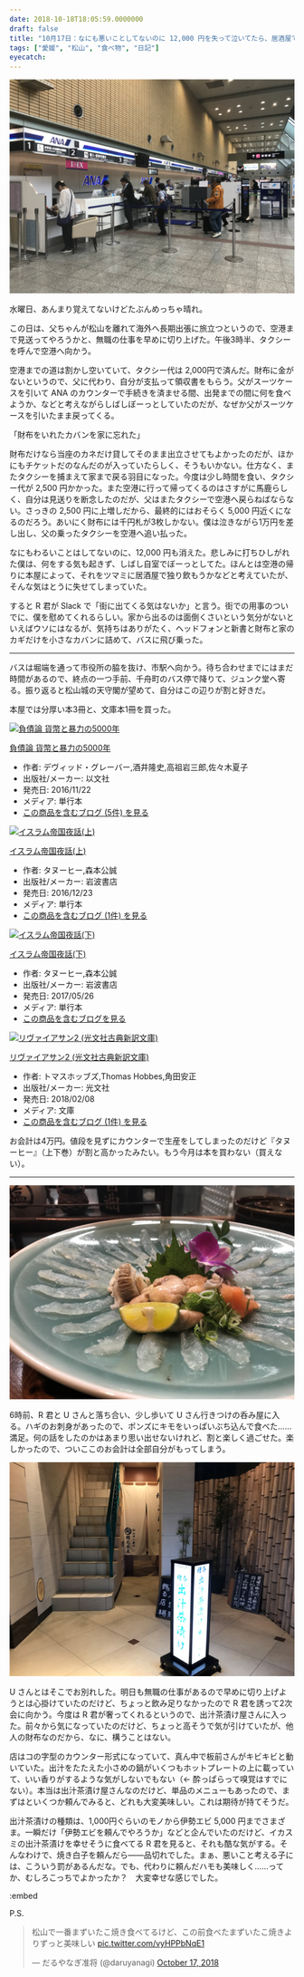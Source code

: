 ```yaml
---
date: 2018-10-18T18:05:59.0000000
draft: false
title: "10月17日：なにも悪いことしてないのに 12,000 円を失って泣いてたら、居酒屋で慰めてくれた"
tags: ["愛媛", "松山", "食べ物", "日記"]
eyecatch: 
---
```

<p><span itemscope itemtype="http://schema.org/Photograph"><img src="20181018172613.png" alt="f:id:daruyanagi:20181018172613p:plain" title="f:id:daruyanagi:20181018172613p:plain" class="hatena-fotolife" itemprop="image"></span></p><p>水曜日、あんまり覚えてないけどたぶんめっちゃ晴れ。</p><p>この日は、父ちゃんが松山を離れて海外へ長期出張に旅立つというので、空港まで見送ってやろうかと、無職の仕事を早めに切り上げた。午後3時半、タクシーを呼んで空港へ向かう。</p><p>空港までの道は割かし空いていて、タクシー代は 2,000円で済んだ。財布に金がないというので、父に代わり、自分が支払って領収書をもらう。父がスーツケースを引いて ANA のカウンターで手続きを済ませる間、出発までの間に何を食べようか、などと考えながらしばしぼーっとしていたのだが、なぜか父がスーツケースを引いたまま戻ってくる。</p><p>「財布をいれたカバンを家に忘れた」</p><p>財布だけなら当座のカネだけ貸してそのまま出立させてもよかったのだが、ほかにもチケットだのなんだのが入っていたらしく、そうもいかない。仕方なく、またタクシーを捕まえて家まで戻る羽目になった。今度は少し時間を食い、タクシー代が 2,500 円かかった。また空港に行って帰ってくるのはさすがに馬鹿らしく、自分は見送りを断念したのだが、父はまたタクシーで空港へ戻らねばならない。さっきの 2,500 円に上増しだから、最終的にはおそらく 5,000 円近くになるのだろう。あいにく財布には千円札が3枚しかない。僕は泣きながら1万円を差し出し、父の乗ったタクシーを空港へ追い払った。</p><p>なにもわるいことはしてないのに、12,000 円も消えた。悲しみに打ちひしがれた僕は、何をする気も起きず、しばし自室でぼーっとしてた。ほんとは空港の帰りに本屋によって、それをツマミに居酒屋で独り飲もうかなどと考えていたが、そんな気はとうに失せてしまっていた。</p><p>すると R 君が Slack で「街に出てくる気はないか」と言う。街での用事のついでに、僕を慰めてくれるらしい。家から出るのは面倒くさいという気分がないといえばウソにはなるが、気持ちはありがたく、ヘッドフォンと新書と財布と家のカギだけを小さなカバンに詰めて、バスに飛び乗った。</p><p><hr></p><p>バスは堀端を通って市役所の脇を抜け、市駅へ向かう。待ち合わせまでにはまだ時間があるので、終点の一つ手前、千舟町のバス停で降りて、ジュンク堂へ寄る。振り返ると松山城の天守閣が望めて、自分はこの辺りが割と好きだ。</p><p>本屋では分厚い本3冊と、文庫本1冊を買った。</p><p><div class="hatena-asin-detail"><a href="http://www.amazon.co.jp/exec/obidos/ASIN/475310334X/bestylesnet-22/"><img src="https://images-fe.ssl-images-amazon.com/images/I/51j4pFloR2L._SL160_.jpg" class="hatena-asin-detail-image" alt="負債論 貨幣と暴力の5000年" title="負債論 貨幣と暴力の5000年"></a><div class="hatena-asin-detail-info"><p class="hatena-asin-detail-title"><a href="http://www.amazon.co.jp/exec/obidos/ASIN/475310334X/bestylesnet-22/">負債論 貨幣と暴力の5000年</a></p><ul><li><span class="hatena-asin-detail-label">作者:</span> デヴィッド・グレーバー,酒井隆史,高祖岩三郎,佐々木夏子</li><li><span class="hatena-asin-detail-label">出版社/メーカー:</span> 以文社</li><li><span class="hatena-asin-detail-label">発売日:</span> 2016/11/22</li><li><span class="hatena-asin-detail-label">メディア:</span> 単行本</li><li><a href="http://d.hatena.ne.jp/asin/475310334X/bestylesnet-22" target="_blank">この商品を含むブログ (5件) を見る</a></li></ul></div><div class="hatena-asin-detail-foot"></div></div></p><p><div class="hatena-asin-detail"><a href="http://www.amazon.co.jp/exec/obidos/ASIN/4000611720/bestylesnet-22/"><img src="https://images-fe.ssl-images-amazon.com/images/I/51tDWOBc9iL._SL160_.jpg" class="hatena-asin-detail-image" alt="イスラム帝国夜話(上)" title="イスラム帝国夜話(上)"></a><div class="hatena-asin-detail-info"><p class="hatena-asin-detail-title"><a href="http://www.amazon.co.jp/exec/obidos/ASIN/4000611720/bestylesnet-22/">イスラム帝国夜話(上)</a></p><ul><li><span class="hatena-asin-detail-label">作者:</span> タヌーヒー,森本公誠</li><li><span class="hatena-asin-detail-label">出版社/メーカー:</span> 岩波書店</li><li><span class="hatena-asin-detail-label">発売日:</span> 2016/12/23</li><li><span class="hatena-asin-detail-label">メディア:</span> 単行本</li><li><a href="http://d.hatena.ne.jp/asin/4000611720/bestylesnet-22" target="_blank">この商品を含むブログ (1件) を見る</a></li></ul></div><div class="hatena-asin-detail-foot"></div></div></p><p><div class="hatena-asin-detail"><a href="http://www.amazon.co.jp/exec/obidos/ASIN/4000611739/bestylesnet-22/"><img src="https://images-fe.ssl-images-amazon.com/images/I/51BTpU%2Bn9oL._SL160_.jpg" class="hatena-asin-detail-image" alt="イスラム帝国夜話(下)" title="イスラム帝国夜話(下)"></a><div class="hatena-asin-detail-info"><p class="hatena-asin-detail-title"><a href="http://www.amazon.co.jp/exec/obidos/ASIN/4000611739/bestylesnet-22/">イスラム帝国夜話(下)</a></p><ul><li><span class="hatena-asin-detail-label">作者:</span> タヌーヒー,森本公誠</li><li><span class="hatena-asin-detail-label">出版社/メーカー:</span> 岩波書店</li><li><span class="hatena-asin-detail-label">発売日:</span> 2017/05/26</li><li><span class="hatena-asin-detail-label">メディア:</span> 単行本</li><li><a href="http://d.hatena.ne.jp/asin/4000611739/bestylesnet-22" target="_blank">この商品を含むブログを見る</a></li></ul></div><div class="hatena-asin-detail-foot"></div></div></p><p><div class="hatena-asin-detail"><a href="http://www.amazon.co.jp/exec/obidos/ASIN/433475371X/bestylesnet-22/"><img src="https://images-fe.ssl-images-amazon.com/images/I/419JatoJQqL._SL160_.jpg" class="hatena-asin-detail-image" alt="リヴァイアサン2 (光文社古典新訳文庫)" title="リヴァイアサン2 (光文社古典新訳文庫)"></a><div class="hatena-asin-detail-info"><p class="hatena-asin-detail-title"><a href="http://www.amazon.co.jp/exec/obidos/ASIN/433475371X/bestylesnet-22/">リヴァイアサン2 (光文社古典新訳文庫)</a></p><ul><li><span class="hatena-asin-detail-label">作者:</span> トマスホッブズ,Thomas Hobbes,角田安正</li><li><span class="hatena-asin-detail-label">出版社/メーカー:</span> 光文社</li><li><span class="hatena-asin-detail-label">発売日:</span> 2018/02/08</li><li><span class="hatena-asin-detail-label">メディア:</span> 文庫</li><li><a href="http://d.hatena.ne.jp/asin/433475371X/bestylesnet-22" target="_blank">この商品を含むブログ (1件) を見る</a></li></ul></div><div class="hatena-asin-detail-foot"></div></div></p><p>お会計は4万円。値段を見ずにカウンターで生産をしてしまったのだけど『タヌーヒー』（上下巻）が割と高かったみたい。もう今月は本を買わない（買えない）。</p><p><hr></p><p><span itemscope itemtype="http://schema.org/Photograph"><img src="20181018175021.png" alt="f:id:daruyanagi:20181018175021p:plain" title="f:id:daruyanagi:20181018175021p:plain" class="hatena-fotolife" itemprop="image"></span></p><p>6時前、R 君と U さんと落ち合い、少し歩いて U さん行きつけの呑み屋に入る。ハギのお刺身があったので、ポンズにキモをいっぱいぶち込んで食べた……満足。何の話をしたのかはあまり思い出せないけれど、割と楽しく過ごせた。楽しかったので、ついここのお会計は全部自分がもってしまう。</p><p><span itemscope itemtype="http://schema.org/Photograph"><img src="20181018175200.png" alt="f:id:daruyanagi:20181018175200p:plain" title="f:id:daruyanagi:20181018175200p:plain" class="hatena-fotolife" itemprop="image"></span></p><p>U さんとはそこでお別れした。明日も無職の仕事があるので早めに切り上げようとは心掛けていたのだけど、ちょっと飲み足りなかったので R 君を誘って2次会に向かう。今度は R 君が奢ってくれるというので、出汁茶漬け屋さんに入った。前々から気になっていたのだけど、ちょっと高そうで気が引けていたが、他人の財布なのだから、なに、構うことはない。</p><p>店はコの字型のカウンター形式になっていて、真ん中で板前さんがキビキビと動いていた。出汁をたたえた小さめの鍋がいくつもホットプレートの上に載っていて、いい香りがするような気がしないでもない（← 酔っぱらって嗅覚はすでにない）。本当は出汁茶漬け屋さんなのだけど、単品のメニューもあったので、まずはといくつか頼んでみると、どれも大変美味しい。これは期待が持てそうだ。</p><p>出汁茶漬けの種類は、1,000円ぐらいのモノから伊勢エビ 5,000 円までさまざま。一瞬だけ「伊勢エビを頼んでやろうか」などと企んでいたのだけど、イカスミの出汁茶漬けを幸せそうに食べてる R 君を見ると、それも酷な気がする。そんなわけで、焼き白子を頼んだら――品切れでした。まぁ、悪いこと考える子には、こういう罰があるんだな。でも、代わりに頼んだハモも美味しく……ってか、むしろこっちでよかったか？　大変幸せな感じでした。</p><p><script>    window.twttr = (function(d, s, id) {        var js, fjs = d.getElementsByTagName(s)[0],            t = window.twttr || {};        if (d.getElementById(id)) return t;        js = d.createElement(s);        js.id = id;        js.src = "https://platform.twitter.com/widgets.js";        fjs.parentNode.insertBefore(js, fjs);        t._e = [];        t.ready = function(f) {            t._e.push(f);        };        return t;    }(document, "script", "twitter-wjs"));</script><script>    twttr.ready(function (twttr) {        var el = document.getElementsByClassName('twitter-syntax-tweet-id-1052858635166990337');        for (var i=0;i<el.length;i++) {            if (!!el[i].getAttribute('data-is-tweet-loaded')){                continue;            }            el[i].setAttribute('data-is-tweet-loaded', '1');            twttr.widgets.createTweet('1052858635166990337',el[i],{});        }    });</script><div class="twitter-syntax-tweet-id-1052858635166990337"></div>:embed</p><p>P.S.</p><p><blockquote class="twitter-tweet"><p lang="ja" dir="ltr">松山で一番まずいたこ焼き食べてるけど、この前食べたまずいたこ焼きよりずっと美味しい <a href="https://t.co/vyHPPbNqE1">pic.twitter.com/vyHPPbNqE1</a></p>&mdash; だるやなぎ准将 (@daruyanagi) <a href="https://twitter.com/daruyanagi/status/1052561490794823680?ref_src=twsrc%5Etfw">October 17, 2018</a></blockquote> <script async src="https://platform.twitter.com/widgets.js" charset="utf-8"></script> </p>
